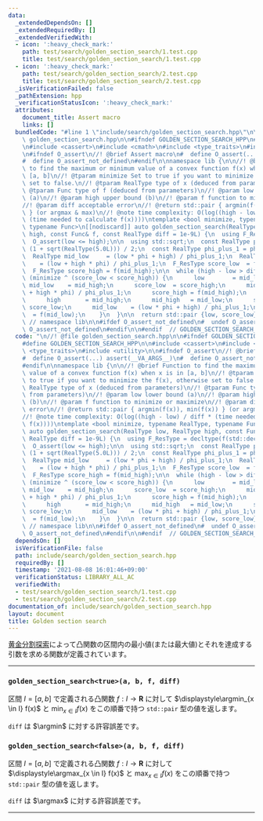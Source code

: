 ```yaml
---
data:
  _extendedDependsOn: []
  _extendedRequiredBy: []
  _extendedVerifiedWith:
  - icon: ':heavy_check_mark:'
    path: test/search/golden_section_search/1.test.cpp
    title: test/search/golden_section_search/1.test.cpp
  - icon: ':heavy_check_mark:'
    path: test/search/golden_section_search/2.test.cpp
    title: test/search/golden_section_search/2.test.cpp
  _isVerificationFailed: false
  _pathExtension: hpp
  _verificationStatusIcon: ':heavy_check_mark:'
  attributes:
    document_title: Assert macro
    links: []
  bundledCode: "#line 1 \"include/search/golden_section_search.hpp\"\n\n//! @file\
    \ golden_section_search.hpp\n\n#ifndef GOLDEN_SECTION_SEARCH_HPP\n#define GOLDEN_SECTION_SEARCH_HPP\n\
    \n#include <cassert>\n#include <cmath>\n#include <type_traits>\n#include <utility>\n\
    \n#ifndef O_assert\n//! @brief Assert macro\n#  define O_assert(...) assert(__VA_ARGS__)\n\
    #  define O_assert_not_defined\n#endif\n\nnamespace lib {\n\n//! @brief Function\
    \ to find the maximum or minimum value of a convex function f(x) when x is in\
    \ [a, b]\n//! @tparam minimize Set to true if you want to minimize the f(x), otherwise\
    \ set to false.\n//! @tparam RealType type of x (deduced from parameters)\n//!\
    \ @tparam Func type of f (deduced from parameters)\n//! @param low lower bound\
    \ (a)\n//! @param high upper bound (b)\n//! @param f function to minimize or maximize\n\
    //! @param diff acceptable error\n//! @return std::pair { argmin(f(x)), min(f(x))\
    \ } (or argmax & max)\n//! @note time complexity: O(log((high - low) / diff *\
    \ (time needed to calculate f(x))))\ntemplate <bool minimize, typename RealType,\
    \ typename Func>\n[[nodiscard]] auto golden_section_search(RealType low, RealType\
    \ high, const Func& f, const RealType diff = 1e-9L) {\n  using F_ResType = decltype(f(std::declval<RealType>()));\n\
    \  O_assert(low <= high);\n\n  using std::sqrt;\n  const RealType phi        =\
    \ (1 + sqrt(RealType(5.0L))) / 2;\n  const RealType phi_plus_1 = phi + 1;\n\n\
    \  RealType mid_low     = (low * phi + high) / phi_plus_1;\n  RealType mid_high\
    \    = (low + high * phi) / phi_plus_1;\n  F_ResType score_low  = f(mid_low);\n\
    \  F_ResType score_high = f(mid_high);\n\n  while (high - low > diff) {\n    if\
    \ (minimize ^ (score_low < score_high)) {\n      low        = mid_low;\n     \
    \ mid_low    = mid_high;\n      score_low  = score_high;\n      mid_high   = (low\
    \ + high * phi) / phi_plus_1;\n      score_high = f(mid_high);\n    } else {\n\
    \      high       = mid_high;\n      mid_high   = mid_low;\n      score_high =\
    \ score_low;\n      mid_low    = (low * phi + high) / phi_plus_1;\n      score_low\
    \  = f(mid_low);\n    }\n  }\n\n  return std::pair {low, score_low};\n}\n\n} \
    \ // namespace lib\n\n#ifdef O_assert_not_defined\n#  undef O_assert\n#  undef\
    \ O_assert_not_defined\n#endif\n\n#endif  // GOLDEN_SECTION_SEARCH_HPP\n"
  code: "\n//! @file golden_section_search.hpp\n\n#ifndef GOLDEN_SECTION_SEARCH_HPP\n\
    #define GOLDEN_SECTION_SEARCH_HPP\n\n#include <cassert>\n#include <cmath>\n#include\
    \ <type_traits>\n#include <utility>\n\n#ifndef O_assert\n//! @brief Assert macro\n\
    #  define O_assert(...) assert(__VA_ARGS__)\n#  define O_assert_not_defined\n\
    #endif\n\nnamespace lib {\n\n//! @brief Function to find the maximum or minimum\
    \ value of a convex function f(x) when x is in [a, b]\n//! @tparam minimize Set\
    \ to true if you want to minimize the f(x), otherwise set to false.\n//! @tparam\
    \ RealType type of x (deduced from parameters)\n//! @tparam Func type of f (deduced\
    \ from parameters)\n//! @param low lower bound (a)\n//! @param high upper bound\
    \ (b)\n//! @param f function to minimize or maximize\n//! @param diff acceptable\
    \ error\n//! @return std::pair { argmin(f(x)), min(f(x)) } (or argmax & max)\n\
    //! @note time complexity: O(log((high - low) / diff * (time needed to calculate\
    \ f(x))))\ntemplate <bool minimize, typename RealType, typename Func>\n[[nodiscard]]\
    \ auto golden_section_search(RealType low, RealType high, const Func& f, const\
    \ RealType diff = 1e-9L) {\n  using F_ResType = decltype(f(std::declval<RealType>()));\n\
    \  O_assert(low <= high);\n\n  using std::sqrt;\n  const RealType phi        =\
    \ (1 + sqrt(RealType(5.0L))) / 2;\n  const RealType phi_plus_1 = phi + 1;\n\n\
    \  RealType mid_low     = (low * phi + high) / phi_plus_1;\n  RealType mid_high\
    \    = (low + high * phi) / phi_plus_1;\n  F_ResType score_low  = f(mid_low);\n\
    \  F_ResType score_high = f(mid_high);\n\n  while (high - low > diff) {\n    if\
    \ (minimize ^ (score_low < score_high)) {\n      low        = mid_low;\n     \
    \ mid_low    = mid_high;\n      score_low  = score_high;\n      mid_high   = (low\
    \ + high * phi) / phi_plus_1;\n      score_high = f(mid_high);\n    } else {\n\
    \      high       = mid_high;\n      mid_high   = mid_low;\n      score_high =\
    \ score_low;\n      mid_low    = (low * phi + high) / phi_plus_1;\n      score_low\
    \  = f(mid_low);\n    }\n  }\n\n  return std::pair {low, score_low};\n}\n\n} \
    \ // namespace lib\n\n#ifdef O_assert_not_defined\n#  undef O_assert\n#  undef\
    \ O_assert_not_defined\n#endif\n\n#endif  // GOLDEN_SECTION_SEARCH_HPP\n"
  dependsOn: []
  isVerificationFile: false
  path: include/search/golden_section_search.hpp
  requiredBy: []
  timestamp: '2021-08-08 16:01:46+09:00'
  verificationStatus: LIBRARY_ALL_AC
  verifiedWith:
  - test/search/golden_section_search/1.test.cpp
  - test/search/golden_section_search/2.test.cpp
documentation_of: include/search/golden_section_search.hpp
layout: document
title: Golden section search
---
```


[黄金分割探索](https://ja.wikipedia.org/wiki/%E9%BB%84%E9%87%91%E5%88%86%E5%89%B2%E6%8E%A2%E7%B4%A2)によって凸関数の区間内の最小値(または最大値)とそれを達成する引数を求める関数が定義されています。

---

### `golden_section_search<true>(a, b, f, diff)`

区間 $I = [a, b]$ で定義される凸関数 $f: I \to \mathbf{R}$ に対して $\displaystyle\argmin_{x \in I} f(x)$ と $\displaystyle\min_{x \in I} f(x)$ をこの順番で持つ `std::pair` 型の値を返します。

`diff` は $\argmin$ に対する許容誤差です。

### `golden_section_search<false>(a, b, f, diff)`

区間 $I = [a, b]$ で定義される凸関数 $f: I \to \mathbf{R}$ に対して $\displaystyle\argmax_{x \in I} f(x)$ と $\displaystyle\max_{x \in I} f(x)$ をこの順番で持つ `std::pair` 型の値を返します。

`diff` は $\argmax$ に対する許容誤差です。

---
